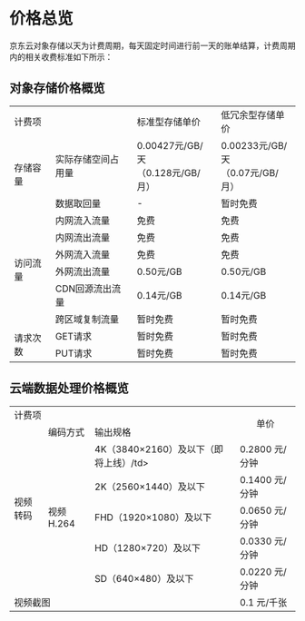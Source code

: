 # 价格总览

京东云对象存储以天为计费周期，每天固定时间进行前一天的账单结算，计费周期内的相关收费标准如下所示：

## 对象存储价格概览

<table>
 <tr>
  <td colspan="2">计费项</td>
  <td>标准型存储单价</td>
  <td>低冗余型存储单价</td>
 </tr>
 <tr>
  <td rowspan="2">存储容量</td>
  <td>实际存储空间占用量</td>
  <td>0.00427元/GB/天<br>（0.128元/GB/月）</td>
  <td>0.00233元/GB/天<br>（0.07元/GB/月）</td>
 </tr>
 <tr>
  <td>数据取回量</td>
  <td>-</td>
  <td>暂时免费</td>
 </tr>
 <tr>
  <td rowspan="6">访问流量</td>
  <td>内网流入流量</td>
  <td>免费</td>
  <td>免费</td>
 </tr>
 <tr>
  <td>内网流出流量</td>
  <td>免费</td>
  <td>免费</td>
 </tr>
 <tr>
  <td>外网流入流量</td>
  <td>免费</td>
  <td>免费</td>
 </tr>
 <tr>
  <td>外网流出流量</td>
  <td>0.50元/GB</td>
  <td>0.50元/GB</td>
 </tr>
 <tr>
  <td>CDN回源流出流量</td>
  <td>0.14元/GB</td>
  <td>0.14元/GB</td>
 </tr>
 <tr>
  <td>跨区域复制流量</td>
  <td>暂时免费</td>
  <td>暂时免费</td>
 </tr>
 <tr>
  <td rowspan="2">请求次数</td>
  <td>GET请求</td>
  <td>暂时免费</td>
  <td>暂时免费</td>
 </tr>
 <tr>
  <td>PUT请求</td>
  <td>暂时免费</td>
  <td>暂时免费</td>
 </tr>
</table>

## 云端数据处理价格概览

<table>
 <tr>
  <td colspan="3">计费项</td>
  <td rowspan="2" align="center">单价</td>
 </tr>
 <tr>
  <td rowspan="6">视频转码</td>
  <td>编码方式</td>
  <td>输出规格</td>  
 </tr>
 <tr>
  <td rowspan="5">视频H.264</td>
  <td>4K（3840×2160）及以下（即将上线）/td>
  <td>0.2800 元/分钟</td>
 </tr>
 <tr>
  <td>2K（2560×1440）及以下</td>
  <td>0.1400 元/分钟</td>
 </tr>
 <tr>
  <td>FHD（1920×1080）及以下</td>
  <td>0.0650 元/分钟</td>
 </tr>
 <tr>
  <td>HD（1280×720）及以下</td>
  <td>0.0330 元/分钟</td>
 <tr>
  <td>SD（640×480）及以下</td>
  <td>0.0220 元/分钟</td>
 </tr>
 <tr>
  <td colspan="3">视频截图</td>
  <td>0.1 元/千张</td>
 </tr>
<table>
